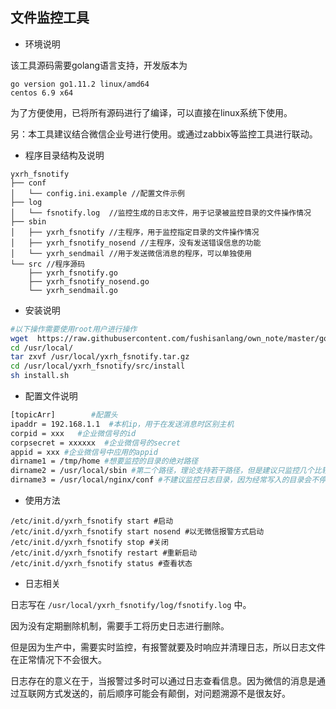 ## 文件监控工具

* 环境说明

该工具源码需要golang语言支持，开发版本为
```
go version go1.11.2 linux/amd64
centos 6.9 x64
```

为了方便使用，已将所有源码进行了编译，可以直接在linux系统下使用。

另：本工具建议结合微信企业号进行使用。或通过zabbix等监控工具进行联动。

* 程序目录结构及说明

```shell
yxrh_fsnotify
├── conf
│   └── config.ini.example //配置文件示例
├── log
│   └── fsnotify.log  //监控生成的日志文件，用于记录被监控目录的文件操作情况
├── sbin
│   ├── yxrh_fsnotify //主程序，用于监控指定目录的文件操作情况
│   ├── yxrh_fsnotify_nosend //主程序，没有发送错误信息的功能
│   └── yxrh_sendmail //用于发送微信消息的程序，可以单独使用
└── src //程序源码
    ├── yxrh_fsnotify.go
    ├── yxrh_fsnotify_nosend.go    
    └── yxrh_sendmail.go
```

* 安装说明

```bash
#以下操作需要使用root用户进行操作
wget  https://raw.githubusercontent.com/fushisanlang/own_note/master/go/yxrh_fsnotify/yxrh_fsnotify.tar.gz -O /usr/local/yxrh_fsnotify.tar.gz
cd /usr/local/
tar zxvf /usr/local/yxrh_fsnotify.tar.gz
cd /usr/local/yxrh_fsnotify/src/install
sh install.sh
```

* 配置文件说明

```bash
[topicArr]        #配置头
ipaddr = 192.168.1.1  #本机ip，用于在发送消息时区别主机
corpid = xxx   #企业微信号的id
corpsecret = xxxxxx  #企业微信号的secret
appid = xxx #企业微信号中应用的appid
dirname1 = /tmp/home #想要监控的目录的绝对路径
dirname2 = /usr/local/sbin #第二个路径，理论支持若干路径，但是建议只监控几个比较外层的目录
dirname3 = /usr/local/nginx/conf #不建议监控日志目录，因为经常写入的目录会不停的发送报警
```

* 使用方法

```shell
/etc/init.d/yxrh_fsnotify start #启动
/etc/init.d/yxrh_fsnotify start nosend #以无微信报警方式启动
/etc/init.d/yxrh_fsnotify stop #关闭
/etc/init.d/yxrh_fsnotify restart #重新启动
/etc/init.d/yxrh_fsnotify status #查看状态
```

* 日志相关

日志写在 `/usr/local/yxrh_fsnotify/log/fsnotify.log` 中。

因为没有定期删除机制，需要手工将历史日志进行删除。

但是因为生产中，需要实时监控，有报警就要及时响应并清理日志，所以日志文件在正常情况下不会很大。

日志存在的意义在于，当报警过多时可以通过日志查看信息。因为微信的消息是通过互联网方式发送的，前后顺序可能会有颠倒，对问题溯源不是很友好。

